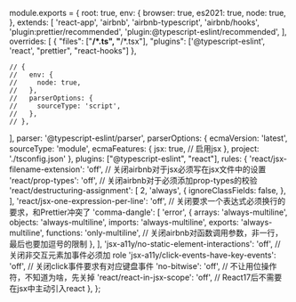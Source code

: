 module.exports = {
  root: true,
  env: {
    browser: true,
    es2021: true,
    node: true,
  },
  extends: [
    'react-app',
    'airbnb',
    'airbnb-typescript',
    'airbnb/hooks',
    'plugin:prettier/recommended',
    'plugin:@typescript-eslint/recommended',
  ],
  overrides: [
    { 
      "files": ["**/*.ts", "**/*.tsx"],
      "plugins": ['@typescript-eslint',
      'react',
      "prettier",
      "react-hooks"]
    },

    // {
    //   env: {
    //     node: true,
    //   },
    //   parserOptions: {
    //     sourceType: 'script',
    //   },
    // },
  ],
  parser: '@typescript-eslint/parser',
  parserOptions: {
    ecmaVersion: 'latest',
    sourceType: 'module',
    ecmaFeatures: {
      jsx: true, // 启用jsx
    },
    project: './tsconfig.json'
  },
  plugins: ["@typescript-eslint", "react"],
  rules: {
    'react/jsx-filename-extension': 'off', // 关闭airbnb对于jsx必须写在jsx文件中的设置
    'react/prop-types': 'off', // 关闭airbnb对于必须添加prop-types的校验
    'react/destructuring-assignment': [
      2,
      'always',
      {
        ignoreClassFields: false,
      },
    ],
    'react/jsx-one-expression-per-line': 'off', // 关闭要求一个表达式必须换行的要求，和Prettier冲突了
    'comma-dangle': [
      'error',
      {
        arrays: 'always-multiline',
        objects: 'always-multiline',
        imports: 'always-multiline',
        exports: 'always-multiline',
        functions: 'only-multiline', // 关闭airbnb对函数调用参数，非一行，最后也要加逗号的限制
      },
    ],
    'jsx-a11y/no-static-element-interactions': 'off', // 关闭非交互元素加事件必须加 role
    'jsx-a11y/click-events-have-key-events': 'off', // 关闭click事件要求有对应键盘事件
    'no-bitwise': 'off', // 不让用位操作符，不知道为啥，先关掉
    'react/react-in-jsx-scope': 'off', // React17后不需要在jsx中主动引入react
  },
};
